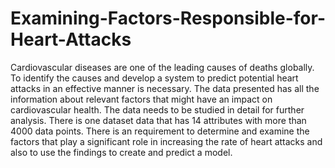 # Examining-Factors-Responsible-for-Heart-Attacks
Cardiovascular diseases are one of the leading causes of deaths globally. To identify the causes and develop a system to predict potential heart attacks in an effective manner is necessary. The data presented has all the information about relevant factors that might have an impact on cardiovascular health. The data needs to be studied in detail for further analysis.
There is one dataset data that has 14 attributes with more than 4000 data points.
There is an requirement to determine and examine the factors that play a significant role in increasing the rate of heart attacks and also to use the findings to create 
and predict a model.
